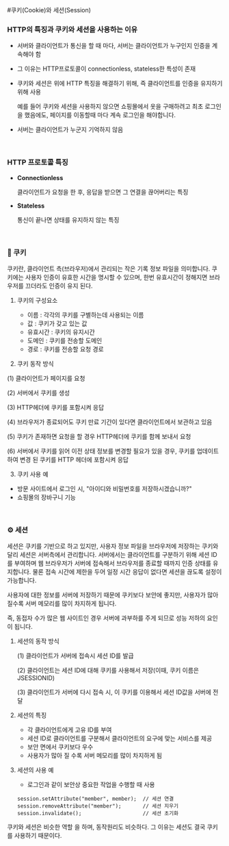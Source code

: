 #쿠키(Cookie)와 세션(Session)

### HTTP의 특징과 쿠키와 세션을 사용하는 이유
- 서버와 클라이언트가 통신을 할 때 마다, 서버는 클라이언트가 누구인지 인증을 계속해야 함
- 그 이유는 HTTP프로토콜이 connectionless, stateless한 특성이  존재
- 쿠키와 세션은 위에 HTTP 특징을 해결하기 위해, 즉 클라이언트를 인증을 유지하기 위해 사용

    예를 들어 쿠키와 세션을 사용하지 않으면 쇼핑몰에서 옷을 구매하려고 최초 로그인을 했음에도, 페이지를 이동할때 마다 계속 로그인을 해야합니다.

- 서버는 클라이언트가 누군지 기억하지 않음
<br/>

### HTTP 프로토콜 특징
- **Connectionless**

    클라이언트가 요청을 한 후, 응답을 받으면 그 연결을 끊어버리는 특징

- **Stateless**

    통신이 끝나면 상태를 유지하지 않는 특징
<br/>

### 🍪 쿠키
쿠키란, 클라이언트 측(브라우저)에서 관리되는 작은 기록 정보 파일을 의미합니다. 쿠키에는 사용자 인증이 유효한 시간을 명시할 수 있으며, 한번 유효시간이 정해지면 브라우저를 끄더라도 인증이 유지 된다.

1. 쿠키의 구성요소
    - 이름 : 각각의 쿠키를 구별하는데 사용되는 이름
    - 값 : 쿠키가 갖고 있는 값
    - 유효시간 : 쿠키의 유지시간
    - 도메인 : 쿠키를 전송할 도메인
    - 경로 : 쿠키를 전송할 요청 경로

2. 쿠키 동작 방식

(1) 클라이언트가 페이지를 요청

(2) 서버에서 쿠키를 생성

(3) HTTP헤더에 쿠키를 포함시켜 응답

(4) 브라우저가 종료되어도 쿠키 만료 기간이 있다면 클라이언트에서 보관하고 있음

(5) 쿠키가 존재하면 요청을 할 경우 HTTP헤더에 쿠키를 함께 보내서 요청

(6) 서버에서 쿠키를 읽어 이전 상태 정보를 변경할 필요가 있을 경우, 쿠키를 업데이트 하여 변경    된 쿠키를 HTTP 헤더에 포함시켜 응답

3. 쿠키 사용 예

- 방문 사이트에서 로그인 시, "아이디와 비밀번호를 저장하시겠습니까?"
- 쇼핑몰의 장바구니 기능
<br/>

### ⚙ 세션
세션은 쿠키를 기반으로 하고 있지만, 사용자 정보 파일을 브라우저에 저장하는 쿠키와 달리 세션은 서버측에서 관리합니다. 서버에서는 클라이언트를 구분하기 위해 세션 ID를 부여하며 웹 브라우저가 서버에 접속해서 브라우저를 종료할 때까지 인증 상태를 유지합니다. 물론 접속 시간에 제한을 두어 일정 시간 응답이 없다면 세션을 끊도록 설정이 가능합니다.

사용자에 대한 정보를 서버에 저장하기 때문에 쿠키보다 보안에 좋지만, 사용자가 많아질수록 서버 메모리를 많이 차지하게 됩니다.

즉, 동접자 수가 많은 웹 사이트인 경우 서버에 과부하를 주게 되므로 성능 저하의 요인이 됩니다.

1. 세션의 동작 방식

    (1) 클라이언트가 서버에 접속시 세션 ID를 발급

    (2) 클라이언트는 세션 ID에 대해 쿠키를 사용해서 저장(이때, 쿠키 이름은 JSESSIONID)

    (3) 클라이언트가 서버에 다시 접속 시, 이 쿠키를 이용해서 세션 ID값을 서버에 전달

2. 세션의 특징
    - 각 클라이언트에게 고유 ID를 부여
    - 세션 ID로 클라이언트를 구분해서 클라이언트의 요구에 맞는 서비스를 제공
    - 보안 면에서 쿠키보다 우수
    - 사용자가 많아 질 수록 서버 메모리를 많이 차지하게 됨

3. 세션의 사용 예
    - 로그인과 같이 보안상 중요한 작업을 수행할 때 사용

    ~~~
    session.setAttribute("member", member);  // 세션 연결
    session.removeAttribute("member");       // 세션 지우기
    session.invalidate();                    // 세션 초기화
    ~~~

쿠키와 세션은 비슷한 역할 을 하며, 동작원리도 비슷하다. 그 이유는 세션도 결국 쿠키를 사용하기 때문이다.
